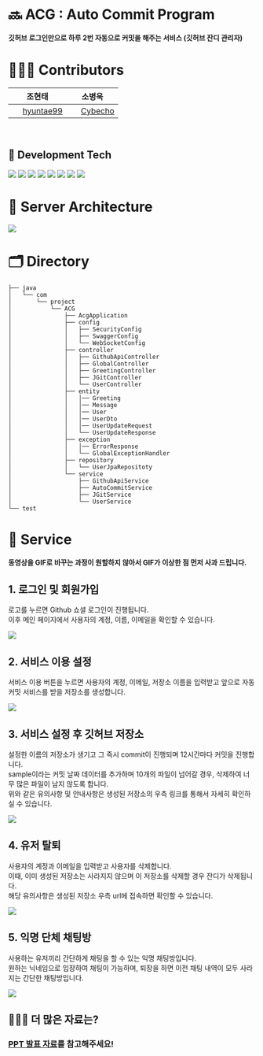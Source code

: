 # 🔜 ACG : Auto Commit Program
**깃허브 로그인만으로 하루 2번 자동으로 커밋을 해주는 서비스 (깃허브 잔디 관리자)**
<br>

# 👨🏻‍💻 Contributors
|  <div align = center>조현태 </div> | <div align = center> 소병욱 </div> |
|:----------|:----------|
|<div align = center> <img src = "https://oopy.lazyrockets.com/api/v2/notion/image?src=https%3A%2F%2Fnoticon-static.tammolo.com%2Fdgggcrkxq%2Fimage%2Fupload%2Fv1567128822%2Fnoticon%2Fosiivsvhnu4nt8doquo0.png&blockId=865f4b2a-5198-49e8-a173-0f893a4fed45&width=256" width = "17" height = "17"/> [hyuntae99](https://github.com/hyuntae99) </div> |<div align = center> <img src = "https://oopy.lazyrockets.com/api/v2/notion/image?src=https%3A%2F%2Fnoticon-static.tammolo.com%2Fdgggcrkxq%2Fimage%2Fupload%2Fv1567128822%2Fnoticon%2Fosiivsvhnu4nt8doquo0.png&blockId=865f4b2a-5198-49e8-a173-0f893a4fed45&width=256" width = "17" height = "17"/> [Cybecho](https://github.com/Cybecho) </div>|
<br>

## 📖 Development Tech
<img src="https://img.shields.io/badge/java-007396?style=for-the-badge&logo=java&logoColor=white">
<img src="https://img.shields.io/badge/mysql-4479A1?style=for-the-badge&logo=mysql&logoColor=white">
<img src="https://img.shields.io/badge/spring-6DB33F?style=for-the-badge&logo=spring&logoColor=white">
<img src="https://img.shields.io/badge/springboot-6DB33F?style=for-the-badge&logo=springboot&logoColor=white">
<img src="https://img.shields.io/badge/amazonaws-232F3E?style=for-the-badge&logo=amazonaws&logoColor=white">
<img src="https://img.shields.io/badge/gradle-02303A?style=for-the-badge&logo=gradle&logoColor=white">
<img src="https://img.shields.io/badge/nginx-%23009639.svg?style=for-the-badge&logo=nginx&logoColor=white">
<img src="https://img.shields.io/badge/github%20actions-%232671E5.svg?style=for-the-badge&logo=githubactions&logoColor=white">
<br>

# 💼 Server Architecture
<img src="https://velog.velcdn.com/images/jmjmjmz732002/post/a6c7a7be-ff27-4723-bfe2-d458ed641fab/image.png">
<br>

# 🗂️ Directory
```
├── java
│   └── com
│       └── project
│           └── ACG
│               ├── AcgApplication
│               ├── config
│               │   ├── SecurityConfig
│               │   ├── SwaggerConfig
│               │   └── WebSocketConfig
│               ├── controller
│               │   ├── GithubApiController
│               │   ├── GlobalController
│               │   ├── GreetingController
│               │   ├── JGitController
│               │   └── UserController
│               ├── entity
│               │   │── Greeting
│               │   │── Message
│               │   │── User
│               │   │── UserDto
│               │   │── UserUpdateRequest
│               │   └── UserUpdateResponse
│               ├── exception
│               │   │── ErrorResponse
│               │   └── GlobalExceptionHandler
│               ├── repository
│               │   └── UserJpaRepositoty
│               └── service
│                   ├── GithubApiService
│                   ├── AutoCommitService
│                   ├── JGitService
│                   └── UserService
└── test
```

# 📝 Service

**동영상을 GIF로 바꾸는 과정이 원할하지 않아서 GIF가 이상한 점 먼저 사과 드립니다.**

## 1. 로그인 및 회원가입
로고를 누르면 Github 쇼셜 로그인이 진행됩니다.<br>
이후 메인 페이지에서 사용자의 계정, 이름, 이메일을 확인할 수 있습니다.<br>

<img src = "https://private-user-images.githubusercontent.com/101180610/316520188-1dcaca7a-847b-4f50-b36c-a9be5062f928.gif?jwt=eyJhbGciOiJIUzI1NiIsInR5cCI6IkpXVCJ9.eyJpc3MiOiJnaXRodWIuY29tIiwiYXVkIjoicmF3LmdpdGh1YnVzZXJjb250ZW50LmNvbSIsImtleSI6ImtleTUiLCJleHAiOjE3MTEzNzQ2NTUsIm5iZiI6MTcxMTM3NDM1NSwicGF0aCI6Ii8xMDExODA2MTAvMzE2NTIwMTg4LTFkY2FjYTdhLTg0N2ItNGY1MC1iMzZjLWE5YmU1MDYyZjkyOC5naWY_WC1BbXotQWxnb3JpdGhtPUFXUzQtSE1BQy1TSEEyNTYmWC1BbXotQ3JlZGVudGlhbD1BS0lBVkNPRFlMU0E1M1BRSzRaQSUyRjIwMjQwMzI1JTJGdXMtZWFzdC0xJTJGczMlMkZhd3M0X3JlcXVlc3QmWC1BbXotRGF0ZT0yMDI0MDMyNVQxMzQ1NTVaJlgtQW16LUV4cGlyZXM9MzAwJlgtQW16LVNpZ25hdHVyZT04OTNlN2ExODZjM2MxODcwNWE1Zjc5YTc2Mzk4N2I3Y2M1ZTc1NDgwNTkwMzUzMmExZDVmNDZhM2VjODFlMjNiJlgtQW16LVNpZ25lZEhlYWRlcnM9aG9zdCZhY3Rvcl9pZD0wJmtleV9pZD0wJnJlcG9faWQ9MCJ9.K5k9NrV5jzZd_Kr4GGEHsj02IgnaKnCnYRWNP2XTP3Y">
<br>

## 2. 서비스 이용 설정
서비스 이용 버튼을 누르면 사용자의 계정, 이메일, 저장소 이름을 입력받고 앞으로 자동 커밋 서비스를 받을 저장소를 생성합니다. <br>

<img src = "https://private-user-images.githubusercontent.com/101180610/316520399-b22c00ff-c7e3-4d61-80ec-01a2cac693b4.gif?jwt=eyJhbGciOiJIUzI1NiIsInR5cCI6IkpXVCJ9.eyJpc3MiOiJnaXRodWIuY29tIiwiYXVkIjoicmF3LmdpdGh1YnVzZXJjb250ZW50LmNvbSIsImtleSI6ImtleTUiLCJleHAiOjE3MTEzNzQ2NDksIm5iZiI6MTcxMTM3NDM0OSwicGF0aCI6Ii8xMDExODA2MTAvMzE2NTIwMzk5LWIyMmMwMGZmLWM3ZTMtNGQ2MS04MGVjLTAxYTJjYWM2OTNiNC5naWY_WC1BbXotQWxnb3JpdGhtPUFXUzQtSE1BQy1TSEEyNTYmWC1BbXotQ3JlZGVudGlhbD1BS0lBVkNPRFlMU0E1M1BRSzRaQSUyRjIwMjQwMzI1JTJGdXMtZWFzdC0xJTJGczMlMkZhd3M0X3JlcXVlc3QmWC1BbXotRGF0ZT0yMDI0MDMyNVQxMzQ1NDlaJlgtQW16LUV4cGlyZXM9MzAwJlgtQW16LVNpZ25hdHVyZT0zYmY2ODEzYjI1NWFjMjJmZDhlMjc3OGE5MzYzYzg3M2EyZGI2OWUxM2I1ZGNiNWZlMDljMGRiZWRiZTBlZTAyJlgtQW16LVNpZ25lZEhlYWRlcnM9aG9zdCZhY3Rvcl9pZD0wJmtleV9pZD0wJnJlcG9faWQ9MCJ9.d99UTvP-FBiFsaE8uAHIU8CisI6rtdtDmh9yyKmbkQM">
<br>

## 3. 서비스 설정 후 깃허브 저장소
설정한 이름의 저장소가 생기고 그 즉시 commit이 진행되며 12시간마다 커밋을 진행합니다.<br>
sample이라는 커밋 날짜 데이터를 추가하며 10개의 파일이 넘어갈 경우, 삭제하여 너무 많은 파일이 남지 않도록 합니다.<br>
위와 같은 유의사항 및 안내사항은 생성된 저장소의 우측 링크를 통해서 자세히 확인하실 수 있습니다.<br>

<img src = "https://private-user-images.githubusercontent.com/101180610/316520300-ecbb2158-23a3-4144-b918-92b9a5027fb0.gif?jwt=eyJhbGciOiJIUzI1NiIsInR5cCI6IkpXVCJ9.eyJpc3MiOiJnaXRodWIuY29tIiwiYXVkIjoicmF3LmdpdGh1YnVzZXJjb250ZW50LmNvbSIsImtleSI6ImtleTUiLCJleHAiOjE3MTEzNzQ2NDksIm5iZiI6MTcxMTM3NDM0OSwicGF0aCI6Ii8xMDExODA2MTAvMzE2NTIwMzAwLWVjYmIyMTU4LTIzYTMtNDE0NC1iOTE4LTkyYjlhNTAyN2ZiMC5naWY_WC1BbXotQWxnb3JpdGhtPUFXUzQtSE1BQy1TSEEyNTYmWC1BbXotQ3JlZGVudGlhbD1BS0lBVkNPRFlMU0E1M1BRSzRaQSUyRjIwMjQwMzI1JTJGdXMtZWFzdC0xJTJGczMlMkZhd3M0X3JlcXVlc3QmWC1BbXotRGF0ZT0yMDI0MDMyNVQxMzQ1NDlaJlgtQW16LUV4cGlyZXM9MzAwJlgtQW16LVNpZ25hdHVyZT1hNjM4OWQ4N2Q2NWZkZjJjNTc0ZmU5ZmExNjBlODgxMTU0ODI4Nzg4Nzc3NjcwNzM3MjM4MDE3MGY4ODZmZGY1JlgtQW16LVNpZ25lZEhlYWRlcnM9aG9zdCZhY3Rvcl9pZD0wJmtleV9pZD0wJnJlcG9faWQ9MCJ9.0scyClrEJQTzDa44sxt8sijL__byKBfG4pHQ5LyPT4g">
<br>

## 4. 유저 탈퇴
사용자의 계정과 이메일을 입력받고 사용자를 삭제합니다.<br>
이때, 이미 생성된 저장소는 사라지지 않으며 이 저장소를 삭제할 경우 잔디가 삭제됩니다.<br>
해당 유의사항은 생성된 저장소 우측 url에 접속하면 확인할 수 있습니다.<br>

<img src = "https://private-user-images.githubusercontent.com/101180610/316520210-ac1e54d3-2f99-4bcc-bb8d-0f28781375d3.gif?jwt=eyJhbGciOiJIUzI1NiIsInR5cCI6IkpXVCJ9.eyJpc3MiOiJnaXRodWIuY29tIiwiYXVkIjoicmF3LmdpdGh1YnVzZXJjb250ZW50LmNvbSIsImtleSI6ImtleTUiLCJleHAiOjE3MTEzNzQ2NTUsIm5iZiI6MTcxMTM3NDM1NSwicGF0aCI6Ii8xMDExODA2MTAvMzE2NTIwMjEwLWFjMWU1NGQzLTJmOTktNGJjYy1iYjhkLTBmMjg3ODEzNzVkMy5naWY_WC1BbXotQWxnb3JpdGhtPUFXUzQtSE1BQy1TSEEyNTYmWC1BbXotQ3JlZGVudGlhbD1BS0lBVkNPRFlMU0E1M1BRSzRaQSUyRjIwMjQwMzI1JTJGdXMtZWFzdC0xJTJGczMlMkZhd3M0X3JlcXVlc3QmWC1BbXotRGF0ZT0yMDI0MDMyNVQxMzQ1NTVaJlgtQW16LUV4cGlyZXM9MzAwJlgtQW16LVNpZ25hdHVyZT0yOTJjNzdjYjQ4YzYwNzU0ZDA5ZDQ2MGE1MWViYWFlZmY0ZGY2NTgwMjYxNzBlODY2Y2Y4N2ViMmNkNzFmMjI0JlgtQW16LVNpZ25lZEhlYWRlcnM9aG9zdCZhY3Rvcl9pZD0wJmtleV9pZD0wJnJlcG9faWQ9MCJ9.GbYo3p14CiDhHoLjeEI5Zzac9dB-r5obw1jVMPEnc_w">
<br>

## 5. 익명 단체 채팅방
사용하는 유저끼리 간단하게 채팅을 할 수 있는 익명 채팅방입니다.<br>
원하는 닉네임으로 입장하여 채팅이 가능하며, 퇴장을 하면 이전 채팅 내역이 모두 사라지는 간단한 채팅방입니다.<br>

<img src = "https://private-user-images.githubusercontent.com/101180610/316520310-5f878a45-3c47-4560-99b1-2c1b6deeea9b.gif?jwt=eyJhbGciOiJIUzI1NiIsInR5cCI6IkpXVCJ9.eyJpc3MiOiJnaXRodWIuY29tIiwiYXVkIjoicmF3LmdpdGh1YnVzZXJjb250ZW50LmNvbSIsImtleSI6ImtleTUiLCJleHAiOjE3MTEzNzQ2NDksIm5iZiI6MTcxMTM3NDM0OSwicGF0aCI6Ii8xMDExODA2MTAvMzE2NTIwMzEwLTVmODc4YTQ1LTNjNDctNDU2MC05OWIxLTJjMWI2ZGVlZWE5Yi5naWY_WC1BbXotQWxnb3JpdGhtPUFXUzQtSE1BQy1TSEEyNTYmWC1BbXotQ3JlZGVudGlhbD1BS0lBVkNPRFlMU0E1M1BRSzRaQSUyRjIwMjQwMzI1JTJGdXMtZWFzdC0xJTJGczMlMkZhd3M0X3JlcXVlc3QmWC1BbXotRGF0ZT0yMDI0MDMyNVQxMzQ1NDlaJlgtQW16LUV4cGlyZXM9MzAwJlgtQW16LVNpZ25hdHVyZT05YTYzMjQ3MzUxMTQ5ODU2MmU0ZDc1M2EwYzRhMmY1YjNlYWYxYzVkYmRiYzk1NzU2MTFjMGQ2ZTljMGE1ZWQ2JlgtQW16LVNpZ25lZEhlYWRlcnM9aG9zdCZhY3Rvcl9pZD0wJmtleV9pZD0wJnJlcG9faWQ9MCJ9.pyln1TYsoK0HoSd6A7T4JujRQhzkPei-53CBSsCX5_E">
<br>

## 🙋🏻‍♀️ 더 많은 자료는?
### [PPT 발표 자료](https://docs.google.com/presentation/d/1SwTtjPmRu_-K8BIRhXG298PkwFupW2K0/edit?usp=sharing&ouid=103204687067264269924&rtpof=true&sd=true)를 참고해주세요!